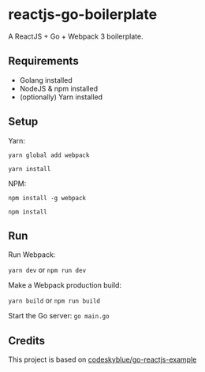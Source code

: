 # reactjs-go-boilerplate

A ReactJS + Go + Webpack 3 boilerplate.

## Requirements
- Golang installed
- NodeJS & npm installed
- (optionally) Yarn installed

## Setup
Yarn:

`yarn global add webpack`

`yarn install`

NPM:

`npm install -g webpack`

`npm install`

## Run
Run Webpack:

`yarn dev` or `npm run dev`

Make a Webpack production build:

`yarn build` or `npm run build`

Start the Go server:
`go main.go`

## Credits
This project is based on [codeskyblue/go-reactjs-example](https://github.com/codeskyblue/go-reactjs-example)
